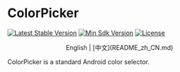 # ColorPicker

[![Latest Stable Version](https://api.bintray.com/packages/maoqiqi/ColorPicker/colorpicker/images/download.svg)](https://bintray.com/maoqiqi/ColorPicker/colorpicker/_latestVersion)
[![Min Sdk Version](https://img.shields.io/badge/API-14%2B-blue.svg)](https://developer.android.com/about/versions/android-4.1.html)
[![License](https://img.shields.io/badge/License-Apache%202.0-blue.svg)](http://www.apache.org/licenses/LICENSE-2.0)

<p align="center">English | [中文](README_zh_CN.md)</p>

ColorPicker is a standard Android color selector.